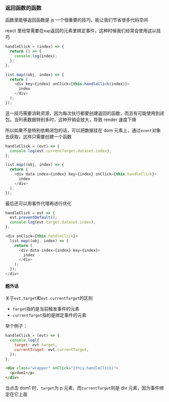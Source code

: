 ### 返回函数的函数

函数里能够返回函数是 js 一个很重要的技巧，能让我们节省很多代码空间

react 里经常需要在`map`返回的元素里绑定事件，这种时候我们经常会使用这以技巧

```javascript
handleClick = (index) => {
  return () => {
    console.log(index);
  };
};

list.map((obj, index) => {
  return (
    <div key={index} onClick={this.handleClick(index)}>
      index
    </div>
  );
});
```

这一技巧需要消耗资源，因为每次执行都要创建返回的函数，而且有可能使用到闭包。当列表数据特别多时，这种开销会放大，导致 render 速度下降

所以如果不是特别依赖闭包的话，可以把数据挂在 dom 元素上，通过`event`对象去获取，这样只需要创建一个函数

```javascript
handleClick = (evt) => {
  console.log(evt.currentTarget.dataset.index);
};

list.map((obj, index) => {
  return (
    <div data-index={index} key={index} onClick={this.handleClick}>
      index
    </div>
  );
});
```

最后还可以用事件代理再进行优化

```javascript
handleClick = evt => {
  evt.preventDefault();
  console.log(evt.target.dataset.index);
};

<div onClick={this.handleClick}>
  list.map((obj, index) => {
    return (
      <div data-index={index} key={index}>
        index
      </div>
    );
  });
</div>
```

#### 题外话

关于`evt.target`和`evt.currentTarget`的区别

- `target`指的是当前触发事件的元素
- `currentTarget`指的是绑定事件的元素

举个例子：

```javascript
handleClick = (evt) => {
  console.log({
    target: evt.target,
    currentTraget: evt.currentTarget,
  });
};
```

```html
<div class="wrapper" onClick="{this.handleClick}">
  <p>dom1</p>
</div>
```

当点击 dom1 时，`target`为 p 元素，而`currentTarget`则是 div 元素，因为事件绑定在它上面
